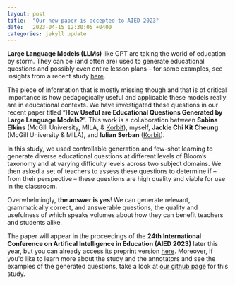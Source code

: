 ```yaml
---
layout: post
title:  "Our new paper is accepted to AIED 2023"
date:   2023-04-15 12:30:05 +0400
categories: jekyll update
---
```


**Large Language Models (LLMs)** like GPT are taking the world of education by storm. 
They can be (and often are) used to generate educational questions and possibly even entire lesson plans – for some examples, see insights from a recent study [here](https://www.fastcompany.com/90860133/teachers-use-chatgpt-more-than-students-a-study-finds).

The piece of information that is mostly missing though and that is of critical importance is how pedagogically useful and applicable these models really are in educational contexts. 
We have investigated these questions in our recent paper titled “**How Useful are Educational Questions Generated by Large Language Models?**”. 
This work is a collaboration between **Sabina Elkins** (McGill University, MILA, & [Korbit](https://www.korbit.ai)), myself, 
**Jackie Chi Kit Cheung** (McGill University & MILA), and **Iulian Serban** ([Korbit](https://www.korbit.ai)).

In this study, we used controllable generation and few-shot learning to generate diverse educational questions at different levels of Bloom’s taxonomy and at varying difficulty levels across two subject domains. 
We then asked a set of teachers to assess these questions to determine if – from their perspective – these questions are high quality and viable for use in the classroom.

Overwhelmingly, **the answer is yes**! 
We can generate relevant, grammatically correct, and answerable questions, the quality and usefulness of which speaks volumes about how they can benefit teachers and students alike.

The paper will appear in the proceedings of the **24th International Conference on Artifical Intelligence in Education (AIED 2023)** later this year, but you can already access its preprint version [here](https://arxiv.org/pdf/2304.06638.pdf). 
Moreover, if you'd like to learn more about the study and the annotators and see the examples of the generated questions, take a look at [our github page](https://github.com/sabina-elkins/educational_CQG) for this study.
